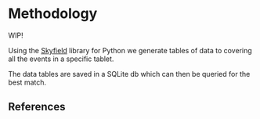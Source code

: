 # Methodology

WIP!

Using the [Skyfield](https://rhodesmill.org/skyfield/) library for Python we 
generate tables of data to covering all the events in a specific tablet. 

The data tables are saved in a SQLite db which can then be queried for the best match.

## References
